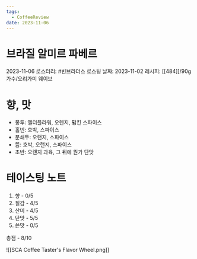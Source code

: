```yaml
---
tags:
  - CoffeeReview
date: 2023-11-06
---
```

# 브라질 알미르 파베르
2023-11-06
로스터리: #빈브라더스
로스팅 날짜: 2023-11-02
레시피: [[484]]/90g 가수/오리가미 웨이브
# 향, 맛
- 봉투: 엘더플라워, 오렌지, 펌킨 스파이스
- 홀빈: 호박, 스파이스
- 분쇄두: 오랜지, 스파이스
- 뜸: 호박, 오랜지, 스파이스
- 초반: 오랜지 과육, 그 뒤에 뭔가 단맛
# 테이스팅 노트
1. 향 - 0/5
2. 질감 - 4/5
3. 산미 - 4/5
4. 단맛 - 5/5
5. 쓴맛 - 0/5

총점 - 8/10



![[SCA Coffee Taster's Flavor Wheel.png]]
